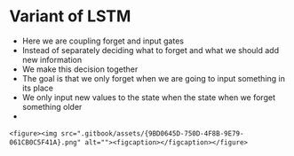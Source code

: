 # Variant of LSTM

* Here we are coupling forget and input gates
* Instead of separately deciding what to forget and what we should add new information
* We make this decision together&#x20;
* The goal is that we only forget when we are going to input something in its place
* We only input new values to the state when the state when we forget something older
*

    <figure><img src=".gitbook/assets/{9BD0645D-750D-4F8B-9E79-061CB0C5F41A}.png" alt=""><figcaption></figcaption></figure>
